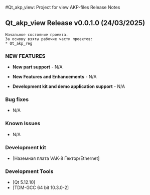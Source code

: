 #Qt_akp_view: Project for view AKP-files Release Notes

## Qt_akp_view Release v0.0.1.0 (24/03/2025)
    Начальное состояние проекта.
    За основу взяты рабочие части проектов:
	* Qt_akp_reg

### NEW FEATURES
- **New part support** - N/A

- **New Features and Enhancements** - N/A

- **Development kit and demo application support** - N/A

### Bug fixes
-   N/A

### Known Issues
-   N/A

### Development kit

-   [Наземная плата VAK-8 Гектор/Ethernet]

### Development Tools

-   [Qt 5.12.10]
-   [TDM-GCC 64 bit 10.3.0-2]
